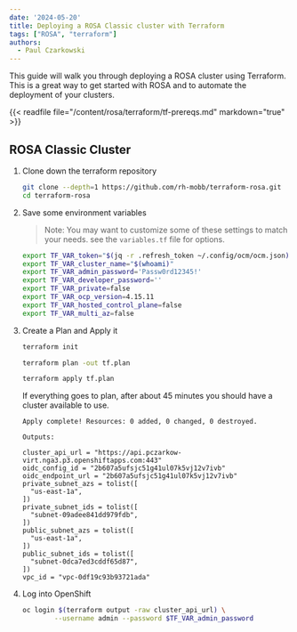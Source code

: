 ```yaml
---
date: '2024-05-20'
title: Deploying a ROSA Classic cluster with Terraform
tags: ["ROSA", "terraform"]
authors:
  - Paul Czarkowski
---
```


This guide will walk you through deploying a ROSA cluster using Terraform.  This is a great way to get started with ROSA and to automate the deployment of your clusters.

{{< readfile file="/content/rosa/terraform/tf-prereqs.md" markdown="true" >}}

## ROSA Classic Cluster

1. Clone down the terraform repository

    ```bash
    git clone --depth=1 https://github.com/rh-mobb/terraform-rosa.git
    cd terraform-rosa
    ```

1. Save some environment variables

    > Note: You may want to customize some of these settings to match your needs. see the `variables.tf` file for options.

    ```bash
    export TF_VAR_token="$(jq -r .refresh_token ~/.config/ocm/ocm.json)"
    export TF_VAR_cluster_name="$(whoami)"
    export TF_VAR_admin_password='Passw0rd12345!'
    export TF_VAR_developer_password=''
    export TF_VAR_private=false
    export TF_VAR_ocp_version=4.15.11
    export TF_VAR_hosted_control_plane=false
    export TF_VAR_multi_az=false
    ```

3. Create a Plan and Apply it

    ```bash
    terraform init

    terraform plan -out tf.plan

    terraform apply tf.plan

    ```

    If everything goes to plan, after about 45 minutes you should have a cluster available to use.

    ```
    Apply complete! Resources: 0 added, 0 changed, 0 destroyed.

    Outputs:

    cluster_api_url = "https://api.pczarkow-virt.nga3.p3.openshiftapps.com:443"
    oidc_config_id = "2b607a5ufsjc51g41ul07k5vj12v7ivb"
    oidc_endpoint_url = "2b607a5ufsjc51g41ul07k5vj12v7ivb"
    private_subnet_azs = tolist([
      "us-east-1a",
    ])
    private_subnet_ids = tolist([
      "subnet-09adee841dd979fdb",
    ])
    public_subnet_azs = tolist([
      "us-east-1a",
    ])
    public_subnet_ids = tolist([
      "subnet-0dca7ed3cddf65d87",
    ])
    vpc_id = "vpc-0df19c93b93721ada"
    ```

1. Log into OpenShift

    ```bash
    oc login $(terraform output -raw cluster_api_url) \
            --username admin --password $TF_VAR_admin_password

    ```
